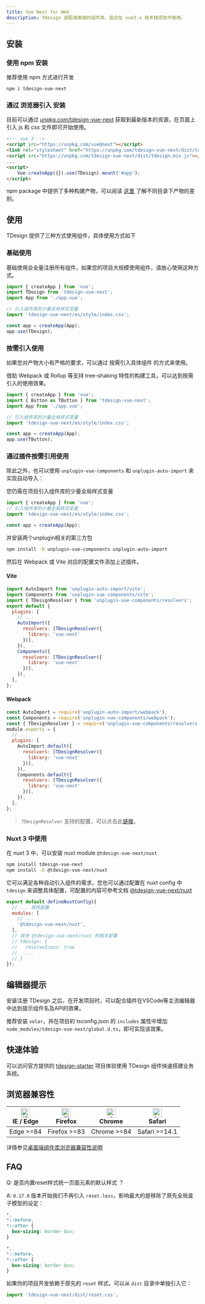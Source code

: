 ```yaml
---
title: Vue Next for Web
description: TDesign 适配桌面端的组件库，适合在 vue3.x 技术栈项目中使用。
---
```


## 安装

### 使用 npm 安装

推荐使用 npm 方式进行开发

```shell
npm i tdesign-vue-next
```

### 通过 浏览器引入 安装

目前可以通过 [unpkg.com/tdesign-vue-next](https://unpkg.com/tdesign-vue-next) 获取到最新版本的资源，在页面上引入 js 和 css 文件即可开始使用。

```html
<!-- vue 3 -->
<script src="https://unpkg.com/vue@next"></script>
<link rel="stylesheet" href="https://unpkg.com/tdesign-vue-next/dist/tdesign.min.css" />
<script src="https://unpkg.com/tdesign-vue-next/dist/tdesign.min.js"></script>
...
<script>
	Vue.createApp({}).use(TDesign).mount('#app');
</script>
```

npm package 中提供了多种构建产物，可以阅读 [这里](https://github.com/Tencent/tdesign/blob/main/docs/develop-install.md) 了解不同目录下产物的差别。

## 使用

TDesign 提供了三种方式使用组件，具体使用方式如下
### 基础使用

基础使用会全量注册所有组件，如果您的项目大规模使用组件，请放心使用这种方式。

```js
import { createApp } from 'vue';
import TDesign from 'tdesign-vue-next';
import App from './app.vue';

// 引入组件库的少量全局样式变量
import 'tdesign-vue-next/es/style/index.css';

const app = createApp(App);
app.use(TDesign);
```

### 按需引入使用

如果您对产物大小有严格的要求，可以通过 按需引入具体组件 的方式来使用。

借助 Webpack 或 Rollup 等支持 tree-shaking 特性的构建工具，可以达到按需引入的使用效果。

```js
import { createApp } from 'vue';
import { Button as TButton } from 'tdesign-vue-next';
import App from './app.vue';

// 引入组件库的少量全局样式变量
import 'tdesign-vue-next/es/style/index.css';

const app = createApp(App);
app.use(TButton);
```

### 通过插件按需引用使用

除此之外，也可以使用 `unplugin-vue-components` 和 `unplugin-auto-import` 来实现自动导入：

您仍需在项目引入组件库的少量全局样式变量
```js
import { createApp } from 'vue';
// 引入组件库的少量全局样式变量
import 'tdesign-vue-next/es/style/index.css';

const app = createApp(App);
```
并安装两个unplugin相关的第三方包
```bash
npm install -D unplugin-vue-components unplugin-auto-import
```

然后在 Webpack 或 Vite 对应的配置文件添加上述插件。

#### Vite

```js
import AutoImport from 'unplugin-auto-import/vite';
import Components from 'unplugin-vue-components/vite';
import { TDesignResolver } from 'unplugin-vue-components/resolvers';
export default {
  plugins: [
    // ...
    AutoImport({
      resolvers: [TDesignResolver({
        library: 'vue-next'
      })],
    }),
    Components({
      resolvers: [TDesignResolver({
        library: 'vue-next'
      })],
    }),
  ],
};
```

#### Webpack

```js
const AutoImport = require('unplugin-auto-import/webpack');
const Components = require('unplugin-vue-components/webpack');
const { TDesignResolver } = require('unplugin-vue-components/resolvers');
module.exports = {
  // ...
  plugins: [
    AutoImport.default({
      resolvers: [TDesignResolver({
        library: 'vue-next'
      })],
    }),
    Components.default({
      resolvers: [TDesignResolver({
        library: 'vue-next'
      })],
    }),
  ],
};
```

> `TDesignResolver` 支持的配置，可以点击此[链接](https://github.com/antfu/unplugin-vue-components/blob/main/src/core/resolvers/tdesign.ts#L4)。

### Nuxt 3 中使用

在 nuxt 3 中，可以安装 nuxt module `@tdesign-vue-next/nuxt`

```bash
npm install tdesign-vue-next
npm install -D @tdesign-vue-next/nuxt
```

它可以满足各种自动引入组件的需求，您也可以通过配置在 nuxt config 中 `tdesign` 来调整具体配置，可配置的内容可参考文档 [@tdesign-vue-next/nuxt](https://www.npmjs.com/package/@tdesign-vue-next/nuxt)

```js
export default defineNuxtConfig({
  // ... 其他配置
  modules: [
    // ...
    '@tdesign-vue-next/nuxt',
  ],
  // 其他 @tdesign-vue-next/nuxt 的相关配置
  // tdesign: {
  //   resolveIcons: true
  //   ...
  // }
});
```

## 编辑器提示

安装注册 TDesign 之后，在开发项目时，可以配合插件在VSCode等主流编辑器中达到提示组件名及API的效果。

推荐安装 `volar`，并在项目的 tsconfig.json 的 `includes` 属性中增加`node_modules/tdesign-vue-next/global.d.ts`，即可实现该效果。

## 快速体验

可以访问官方提供的 [tdesign-starter](https://tdesign.tencent.com/starter/vue-next/) 项目体验使用 TDesign 组件快速搭建业务系统。

## 浏览器兼容性

| [<img src="https://tdesign.gtimg.com/docs/edge_48x48.png" alt="IE / Edge" width="24px" height="24px" />](http://godban.github.io/browsers-support-badges/)<br/> IE / Edge | [<img src="https://tdesign.gtimg.com/docs/firefox_48x48.png" alt="Firefox" width="24px" height="24px" />](http://godban.github.io/browsers-support-badges/)<br/>Firefox | [<img src="https://tdesign.gtimg.com/docs/chrome_48x48.png" alt="Chrome" width="24px" height="24px" />](http://godban.github.io/browsers-support-badges/)<br/>Chrome | [<img src="https://tdesign.gtimg.com/docs/safari_48x48.png" alt="Safari" width="24px" height="24px" />](http://godban.github.io/browsers-support-badges/)<br/>Safari |
| --- | --- | --- | --- |
| Edge >=84 | Firefox >=83 | Chrome >=84 | Safari >=14.1 |


详情参见[桌面端组件库浏览器兼容性说明](https://github.com/Tencent/tdesign/wiki/Browser-Compatibility)

## FAQ

Q: 是否内置reset样式统一页面元素的默认样式 ？

A: `0.17.0` 版本开始我们不再引入 `reset.less`，影响最大的是移除了原先全局盒子模型的设定：

```css
*,
*::before,
*::after {
  box-sizing: border-box;
}
```

```css
*,
*::before,
*::after {
  box-sizing: border-box;
}
```

如果你的项目开发依赖于原先的 `reset` 样式，可以从 `dist` 目录中单独引入它：

```js
import 'tdesign-vue-next/dist/reset.css';
```
